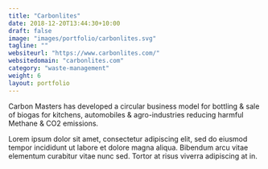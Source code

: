 ```yaml
---
title: "Carbonlites"
date: 2018-12-20T13:44:30+10:00
draft: false
image: "images/portfolio/carbonlites.svg"
tagline: ""
websiteurl: "https://www.carbonlites.com/"
websitedomain: "carbonlites.com"
category: "waste-management"
weight: 6
layout: portfolio
---
```


Carbon Masters has developed a circular business model for bottling & sale of biogas for kitchens, automobiles & agro-industries reducing harmful Methane & CO2 emissions.

Lorem ipsum dolor sit amet, consectetur adipiscing elit, sed do eiusmod tempor incididunt ut labore et dolore magna aliqua. Bibendum arcu vitae elementum curabitur vitae nunc sed. Tortor at risus viverra adipiscing at in.
